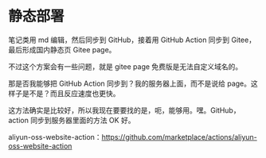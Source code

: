 # 静态部署

笔记类用 md 编辑，然后同步到 GitHub，接着用 GitHub Action 同步到 Gitee，最后形成国内静态页 Gitee page。

不过这个方案会有一些问题，就是 gitee page 免费版是无法自定义域名的。

那是否我能够把 GitHub Action 同步到？我的服务器上面，而不是说给 page。这样子是不是？而且反应速度也更快。

这方法确实是比较好，所以我现在要要找的是，呃，能够用。嘿。GitHub，action 同步到服务器里面的方法 OK 好。

aliyun-oss-website-action：https://github.com/marketplace/actions/aliyun-oss-website-action

